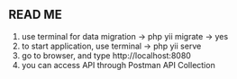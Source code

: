 ## READ ME

1. use terminal for data migration -> php yii migrate -> yes
2. to start application, use terminal -> php yii serve
3. go to browser, and type http://localhost:8080
4. you can access API through Postman API Collection
